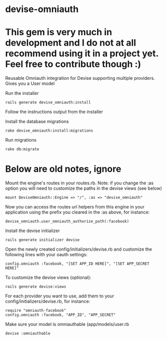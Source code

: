 devise-omniauth
===============

# This gem is very much in development and I do not at all recommend using it in a project yet. Feel free to contribute though :)

Reusable Omniauth integration for Devise supporting multiple providers. Gives you a User model

Run the installer

    rails generate devise_omniauth:install

Follow the instructions output from the installer

Install the database migrations

    rake devise_omniauth:install:migrations

Run migrations

    rake db:migrate





# Below are old notes, ignore
Mount the engine's routes in your routes.rb. Note: if you change the :as option you will need to customize the paths in the devise views (see below)

    mount DeviseOmniauth::Engine => "/", :as => "devise_omniauth"

Now you can access the routes url helpers from this engine in your application using the prefix you cleared in the :as above, for instance:

    devise_omniauth.user_omniauth_authorize_path(:facebook)

Install the devise initializer

    rails generate initializer devise

Open the newly created config/initializers/devise.rb and customize the following lines with your oauth settings:

    config.omniauth :facebook, "[SET APP_ID HERE]", "[SET APP_SECRET HERE]"

To customize the devise views (optional):

    rails generate devise:views





For each provider you want to use, add them to your config/initializers/devise.rb, for instance:

    require "omniauth-facebook"
    config.omniauth :facebook, "APP_ID", "APP_SECRET"

Make sure your model is omniauthable (app/models/user.rb

    devise :omniauthable